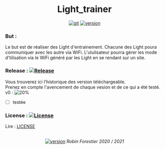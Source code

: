 ﻿<h1 align="center"> Light_trainer </h1>
<p align="center">
  <a href="https://github.com/Forestierr/Light_trainer/wiki"><img src="https://img.shields.io/badge/GitHub-Wiki-Green.svg" alt="git"/></a>
  <a href=""><img src="https://img.shields.io/github/v/release/Forestierr/light_trainer?include_prereleases" alt="version"/></a>
</p>

### But :
Le but est de réaliser des Light d'entrainement.
Chacune des Light poura communiquer avec les autre via WiFi. 
L'utulisateur pourra gérer les mode d'tilisation via le WiFi généré par les Light en se rendant sur un site.

### Release : [![Release](https://img.shields.io/github/v/release/Forestierr/light_trainer?include_prereleases)](https://github.com/Forestierr/Light_trainer/releases)
Vous trouverez ici l'historique des version téléchargeable. </br>
Prenez en compte l'avencement de chaque vesion et de ce qui a été testé. </br>
v0 : ![20%](https://progress-bar.dev/20) 
- [ ] testée

### License : [![License](https://img.shields.io/badge/License-Apache%202.0-blue.svg)](https://opensource.org/licenses/Apache-2.0)
Lire : [LICENSE](https://github.com/Forestierr/Light_trainer/blob/master/LICENSE)

<p align="center"> <br> <a href="https://github.com/Forestierr/"><img src="https://img.shields.io/badge/My-GitHub-red.svg" alt="version"/></a> <i> Robin Forestier 2020 / 2021 </i></p>
